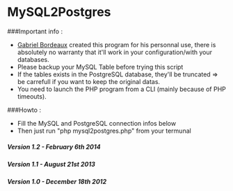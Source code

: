# MySQL2Postgres

###Important info :
 + [Gabriel Bordeaux](http://www.gab.lc/scripts/php_my2pg.php) created this program for his personnal use, there is absolutely no warranty that it'll work in your configuration/with your databases.
 + Please backup your MySQL Table before trying this script
 + If the tables exists in the PostgreSQL database, they'll be truncated => be carrefull if you want to keep the original datas.
 + You need to launch the PHP program from a CLI (mainly because of PHP timeouts).

###Howto :
+ Fill the MySQL and PostgreSQL connection infos below
+ Then just run "php mysql2postgres.php" from your termunal


##### Version 1.2 - February 6th 2014
##### Version 1.1 - August 21st 2013
##### Version 1.0 - December 18th 2012
